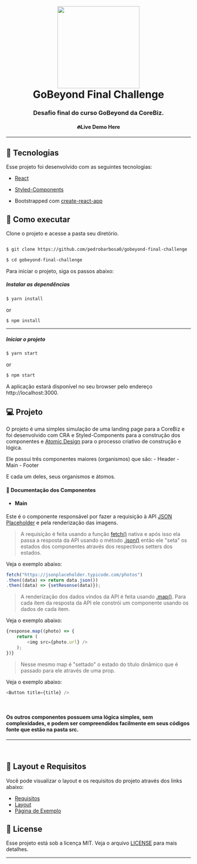 <h1 align="center">
  <img src="https://d335luupugsy2.cloudfront.net/cms/files/90499/1605286727/$99awo9p2pkt" width="224px"/><br/>
  GoBeyond Final Challenge
</h1>

<h3 align="center">Desafio final do curso GoBeyond da CoreBiz.</h3>

<h4 align="center"><a src="https://gobeyond-final-challenge.netlify.app/"> 🔥Live Demo Here</a></h4>

---

## 🧪 Tecnologias

Esse projeto foi desenvolvido com as seguintes tecnologias:

-   [React](https://reactjs.org)

-   [Styled-Components](https://styled-components.com/)

-   Bootstrapped com [create-react-app](https://github.com/facebook/create-react-app)

## 🚀 Como executar

Clone o projeto e acesse a pasta seu diretório.

```bash

$ git clone https://github.com/pedrobarbosa0/gobeyond-final-challenge

$ cd gobeyond-final-challenge

```

Para iniciar o projeto, siga os passos abaixo:

##### Instalar as dependências

```bash
$ yarn install
```

or

```bash
$ npm install
```

---

##### Iniciar o projeto

```bash
$ yarn start
```

or

```bash
$ npm start
```

A aplicação estará disponível no seu browser pelo endereço http://localhost:3000.

## 💻 Projeto

O projeto é uma simples simulação de uma landing page para a CoreBiz e foi desenvolvido com CRA e Styled-Components para a construção dos componentes e [Atomic Design](https://bradfrost.com/blog/post/atomic-web-design/) para o processo criativo de construção e lógica.

Ele possui três componentes maiores (organismos) que são: - Header - Main - Footer

E cada um deles, seus organismos e átomos.

#### 📘 Documentação dos Componentes

-   #### Main

Este é o componente responsável por fazer a requisição à API [JSON Placeholder](https://jsonplaceholder.typicode.com/) e pela renderização das imagens.

> A requisição é feita usando a função [fetch()](https://developer.mozilla.org/pt-BR/docs/Web/API/Fetch_API/Using_Fetch) nativa e após isso ela passa a resposta da API usando o método [.json()](https://developer.mozilla.org/en-US/docs/Web/API/Response/json) então ele "seta" os estados dos componentes através dos respectivos setters dos estados.

Veja o exemplo abaixo:

```javascript
fetch("https://jsonplaceholder.typicode.com/photos")
.then((data) => return data.json())
.then((data) => {setResonse(data)});
```

> A renderização dos dados vindos da API é feita usando [.map()](https://developer.mozilla.org/en-US/docs/Web/JavaScript/Reference/Global_Objects/Array/map). Para cada item da resposta da API ele constrói um componente usando os dados de cada item.

Veja o exemplo abaixo:

```javascript
{response.map((photo) => {
	return (
		<img src={photo.url} />
	);
})}
```

> Nesse mesmo map é "settado" o estado do título dinâmico que é passado para ele através de uma prop.

Veja o exemplo abaixo:

```javascript
<Button title={title} />
```

<br/>

#### Os outros componentes possuem uma lógica simples, sem complexidades, e podem ser compreendidos facilmente em seus códigos fonte que estão na pasta src.

---

<br/>

## 🔖 Layout e Requisitos

Você pode visualizar o layout e os requisitos do projeto através dos links abaixo:

-   [Requisitos](https://whimsical.com/pt-corebiz-go-beyond-2021-final-challenge-XPcnF5FUkS6pFW9nveNr2h)
-   [Layout](https://xd.adobe.com/view/e100320d-9539-4cd9-9146-e27f75204e69-b453/grid)
-   [Página de Exemplo](https://go-beyond-2021-final-challenge.vercel.app/)

## 📝 License

Esse projeto está sob a licença MIT. Veja o arquivo [LICENSE](LICENSE.md) para mais detalhes.

---
